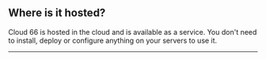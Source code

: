 <!-- post: -->


## Where is it hosted?

Cloud 66 is hosted in the cloud and is available as a service. You don't need to install, deploy or configure anything on your servers to use it.

* * *


